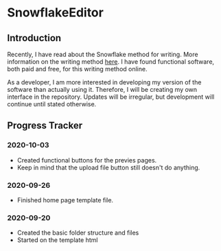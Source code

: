 # SnowflakeEditor

## Introduction
Recently, I have read about the Snowflake method for writing. More information on the writing method [here](https://www.advancedfictionwriting.com/articles/snowflake-method/).
I have found functional software, both paid and free, for this writing method online. 

As a developer, I am more interested in developing my version of the software than actually using it. Therefore, I will be creating my own interface in the repository. Updates will be irregular, but development will continue until stated otherwise.

## Progress Tracker

### 2020-10-03
- Created functional buttons for the previes pages.
- Keep in mind that the upload file button still doesn't do anything.

### 2020-09-26
- Finished home page template file.

### 2020-09-20
- Created the basic folder structure and files
- Started on the template html

